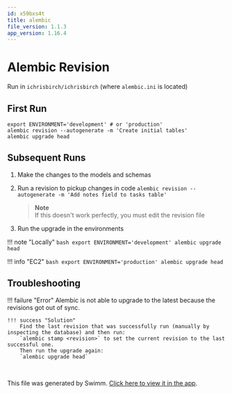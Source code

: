 ```yaml
---
id: x59bxs4t
title: alembic
file_version: 1.1.3
app_version: 1.16.4
---
```


# Alembic Revision

Run in `ichrisbirch/ichrisbirch` (where `alembic.ini` is located)

## First Run

```
export ENVIRONMENT='development' # or 'production'
alembic revision --autogenerate -m 'Create initial tables'
alembic upgrade head
```

## Subsequent Runs

1.  Make the changes to the models and schemas

2.  Run a revision to pickup changes in code `alembic revision --autogenerate -m 'Add notes field to tasks table'`

    > **Note**<br/>
    > If this doesn't work perfectly, you must edit the revision file

3.  Run the upgrade in the environments

!!! note "Locally" `bash export ENVIRONMENT='development' alembic upgrade head`

!!! info "EC2" `bash export ENVIRONMENT='production' alembic upgrade head`

## Troubleshooting

!!! failure "Error" Alembic is not able to upgrade to the latest because the revisions got out of sync.

```
!!! success "Solution"
    Find the last revision that was successfully run (manually by inspecting the database) and then run:
    `alembic stamp <revision>` to set the current revision to the last successful one.
    Then run the upgrade again:
    `alembic upgrade head`
```

<br/>

This file was generated by Swimm. [Click here to view it in the app](https://app.swimm.io/repos/Z2l0aHViJTNBJTNBaWNocmlzYmlyY2glM0ElM0FkYXRhcG9pbnRjaHJpcw==/docs/x59bxs4t).
